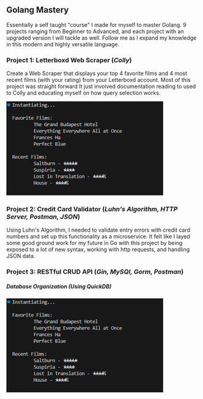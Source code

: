 ## Golang Mastery 

Essentially a self taught "course" I made for myself to master Golang. 9 projects ranging from Beginner to Advanced, and each project with an upgraded version I will tackle as well. Follow me as I expand my knowledge in this modern and highly versatile language.

### Project 1: Letterboxd Web Scraper (*Colly*)

Create a Web Scraper that displays your top 4 favorite films and 4 most recent films (with your rating) from your Letterboxd account. Most of this project was straight forward It just involved documentation reading to used to Colly and educating myself on how query selection works.

<img src="/01_webscraper.png">

### Project 2: Credit Card Validator (*Luhn's Algorithm, HTTP Server, Postman, JSON*)

Using Luhn's Algorithm, I needed to validate entry errors with credit card numbers and set up this functionality as a microservice. It felt like I layed some good ground work for my future in Go with this project by being exposed to a lot of new syntax, working with http requests, and handling JSON data.

### Project 3: RESTful CRUD API (*Gin, MySQl, Gorm, Postman*)

##### Database Organization (Using QuickDB)
<img src="/01_webscraper.png">